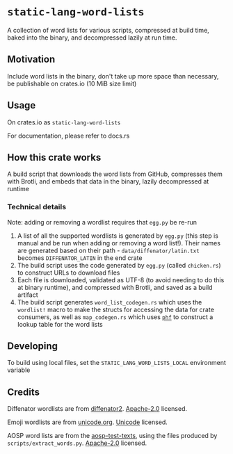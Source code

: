 # `static-lang-word-lists`

A collection of word lists for various scripts, compressed at build time, baked into the binary, and decompressed lazily at run time.

## Motivation

Include word lists in the binary, don't take up more space than necessary, be publishable on crates.io (10 MiB size limit)

## Usage

On crates.io as `static-lang-word-lists`

For documentation, please refer to docs.rs

## How this crate works

A build script that downloads the word lists from GitHub, compresses them with Brotli, and embeds that data in the binary, lazily decompressed at runtime

### Technical details

Note: adding or removing a wordlist requires that `egg.py` be re-run

1. A list of all the supported wordlists is generated by `egg.py` (this step is manual and be run when adding or removing a word list!). Their names are generated based on their path - `data/diffenator/latin.txt` becomes `DIFFENATOR_LATIN` in the end crate
2. The build script uses the code generated by `egg.py` (called `chicken.rs`) to construct URLs to download files
3. Each file is downloaded, validated as UTF-8 (to avoid needing to do this at binary runtime), and compressed with Brotli, and saved as a build artifact
4. The build script generates `word_list_codegen.rs` which uses the `wordlist!` macro to make the structs for accessing the data for crate consumers, as well as `map_codegen.rs` which uses [`phf`](https://lib.rs/crates/phf) to construct a lookup table for the word lists

## Developing

To build using local files, set the `STATIC_LANG_WORD_LISTS_LOCAL` environment variable

## Credits

Diffenator wordlists are from [diffenator2](https://github.com/googlefonts/diffenator2). [Apache-2.0](https://github.com/googlefonts/diffenator2/blob/69a873d79811e957aa5824e04d4859717f206c47/LICENSE.txt) licensed.

Emoji wordlists are from [unicode.org](https://home.unicode.org/). [Unicode](https://www.unicode.org/license.txt) licensed.

AOSP word lists are from the [aosp-test-texts](https://github.com/googlefonts/aosp-test-texts), using the files produced by `scripts/extract_words.py`. [Apache-2.0](https://github.com/googlefonts/aosp-test-texts/blob/c8134e8ae2be52feb842df5cb5fa03d29e3df06f/LICENSE) licensed.
